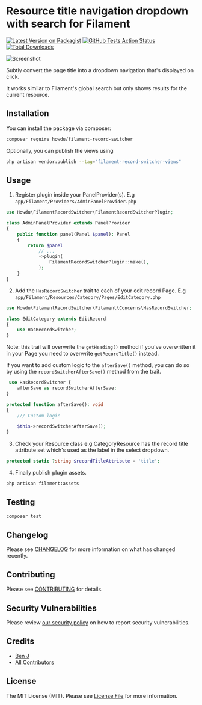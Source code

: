 # Resource title navigation dropdown with search for Filament

[![Latest Version on Packagist](https://img.shields.io/packagist/v/howdu/filament-record-switcher.svg?style=flat-square)](https://packagist.org/packages/howdu/filament-record-switcher)
[![GitHub Tests Action Status](https://img.shields.io/github/actions/workflow/status/howdu/filament-record-switcher/run-tests.yml?branch=main&label=tests&style=flat-square)](https://github.com/howdu/filament-record-switcher/actions?query=workflow%3Arun-tests+branch%3Amain)
[![Total Downloads](https://img.shields.io/packagist/dt/howdu/filament-record-switcher.svg?style=flat-square)](https://packagist.org/packages/howdu/filament-record-switcher)

![Screenshot](https://github.com/howdu/filament-record-switcher/assets/533658/f0c62589-bd5f-4463-bf93-124b1c37955b)

Subtly convert the page title into a dropdown navigation that's displayed on click. 

It works similar to Filament's global search but only shows results for the current resource.

## Installation

You can install the package via composer:

```bash
composer require howdu/filament-record-switcher
```

Optionally, you can publish the views using

```bash
php artisan vendor:publish --tag="filament-record-switcher-views"
```

## Usage

1. Register plugin inside your PanelProvider(s). 
E.g `app/Filament/Providers/AdminPanelProvider.php`
```php
use Howdu\FilamentRecordSwitcher\FilamentRecordSwitcherPlugin;

class AdminPanelProvider extends PanelProvider
{
    public function panel(Panel $panel): Panel
    {
        return $panel
            // ...
            ->plugin(
                FilamentRecordSwitcherPlugin::make(),
            );
    }
}
```
2. Add the `HasRecordSwitcher` trait to each of your edit record Page.
E.g `app/Filament/Resources/Category/Pages/EditCategory.php`
```php
use Howdu\FilamentRecordSwitcher\Filament\Concerns\HasRecordSwitcher;

class EditCategory extends EditRecord
{
    use HasRecordSwitcher;
}
```

Note: this trail will overwrite the `getHeading()` method if you've overwritten it in your Page you need to 
overwrite `getRecordTitle()` instead.

If you want to add custom logic to the `afterSave()` method, you can do so by using the `recordSwitcherAfterSave()` method from the trait.
```php
 use HasRecordSwitcher {
    afterSave as recordSwitcherAfterSave;
}

protected function afterSave(): void
{
    /// Custom logic

    $this->recordSwitcherAfterSave();
}
````


3. Check your Resource class e.g CategoryResource has the record title attribute set which's used as the label in the select dropdown.
```php
protected static ?string $recordTitleAttribute = 'title';
```

4. Finally publish plugin assets.
```bash
php artisan filament:assets
```

## Testing

```bash
composer test
```

## Changelog

Please see [CHANGELOG](CHANGELOG.md) for more information on what has changed recently.

## Contributing

Please see [CONTRIBUTING](.github/CONTRIBUTING.md) for details.

## Security Vulnerabilities

Please review [our security policy](../../security/policy) on how to report security vulnerabilities.

## Credits

- [Ben J](https://github.com/howdu)
- [All Contributors](../../contributors)

## License

The MIT License (MIT). Please see [License File](LICENSE.md) for more information.
